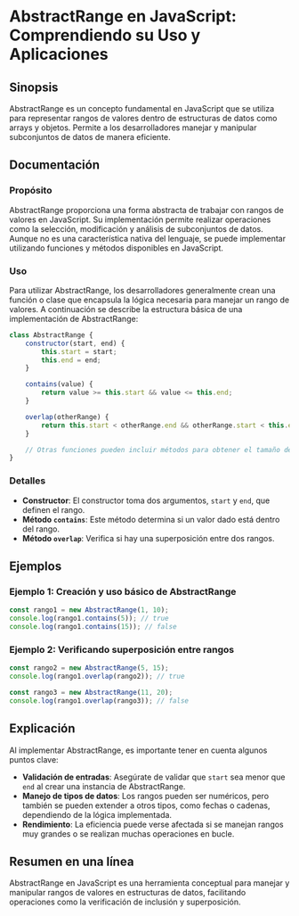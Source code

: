 <!--
Meta Description: # AbstractRange en JavaScript: Comprendiendo su Uso y Aplicaciones ## Sinopsis AbstractRange es un concepto fundamental en JavaScript que se utiliza p...
Meta Keywords: abstractrange, javascript, una, start, end
-->

# AbstractRange en JavaScript: Comprendiendo su Uso y Aplicaciones

## Sinopsis
AbstractRange es un concepto fundamental en JavaScript que se utiliza para representar rangos de valores dentro de estructuras de datos como arrays y objetos. Permite a los desarrolladores manejar y manipular subconjuntos de datos de manera eficiente.

## Documentación
### Propósito
AbstractRange proporciona una forma abstracta de trabajar con rangos de valores en JavaScript. Su implementación permite realizar operaciones como la selección, modificación y análisis de subconjuntos de datos. Aunque no es una característica nativa del lenguaje, se puede implementar utilizando funciones y métodos disponibles en JavaScript.

### Uso
Para utilizar AbstractRange, los desarrolladores generalmente crean una función o clase que encapsula la lógica necesaria para manejar un rango de valores. A continuación se describe la estructura básica de una implementación de AbstractRange:

```javascript
class AbstractRange {
    constructor(start, end) {
        this.start = start;
        this.end = end;
    }

    contains(value) {
        return value >= this.start && value <= this.end;
    }

    overlap(otherRange) {
        return this.start < otherRange.end && otherRange.start < this.end;
    }

    // Otras funciones pueden incluir métodos para obtener el tamaño del rango, etc.
}
```

### Detalles
- **Constructor**: El constructor toma dos argumentos, `start` y `end`, que definen el rango.
- **Método `contains`**: Este método determina si un valor dado está dentro del rango.
- **Método `overlap`**: Verifica si hay una superposición entre dos rangos.

## Ejemplos
### Ejemplo 1: Creación y uso básico de AbstractRange
```javascript
const rango1 = new AbstractRange(1, 10);
console.log(rango1.contains(5)); // true
console.log(rango1.contains(15)); // false
```

### Ejemplo 2: Verificando superposición entre rangos
```javascript
const rango2 = new AbstractRange(5, 15);
console.log(rango1.overlap(rango2)); // true

const rango3 = new AbstractRange(11, 20);
console.log(rango1.overlap(rango3)); // false
```

## Explicación
Al implementar AbstractRange, es importante tener en cuenta algunos puntos clave:
- **Validación de entradas**: Asegúrate de validar que `start` sea menor que `end` al crear una instancia de AbstractRange.
- **Manejo de tipos de datos**: Los rangos pueden ser numéricos, pero también se pueden extender a otros tipos, como fechas o cadenas, dependiendo de la lógica implementada.
- **Rendimiento**: La eficiencia puede verse afectada si se manejan rangos muy grandes o se realizan muchas operaciones en bucle.

## Resumen en una línea
AbstractRange en JavaScript es una herramienta conceptual para manejar y manipular rangos de valores en estructuras de datos, facilitando operaciones como la verificación de inclusión y superposición.